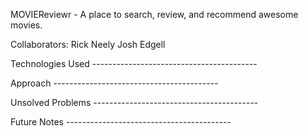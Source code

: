 MOVIEReviewr - A place to search, review, and recommend awesome movies.

Collaborators:
Rick Neely
Josh Edgell


Technologies Used -----------------------------------------

Approach -----------------------------------------

Unsolved Problems -----------------------------------------

Future Notes -----------------------------------------
